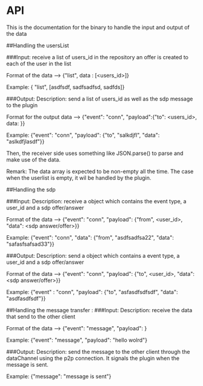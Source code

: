 # API
This is the documentation for the binary to handle the input and output of the data

##Handling the usersList

###Input:
 receive a list of users_id in the repository
 an offer is created to each of the user in the list

 Format of the data --> {"list", data : [<users_id>]}

 Example: { "list", [asdfsdf, sadfsadfsd, sadfds]}

 ###Output:
  Description:
  send a list of users_id as well as the sdp message to the plugin

  Format for the output data --> {"event": "conn", "payload":{"to": <users_id>, data: <sdp message>}}

  Example: {"event": "conn", "payload": {"to", "salkdjfl", "data": "aslkdfjlasdf"}}

  Then, the receiver side uses something like JSON.parse() to parse and make use of the data.

  Remark: The data array is expected to be non-empty all the time. The case when the userlist is empty, it wil be handled by the plugin.


##Handling the sdp

###Input:
 Description:
 receive a object which contains the event type, a user_id and a sdp offer/answer

 Format of the data --> {"event": "conn", "payload": {"from", <user_id>, "data": <sdp answer/offer>}}

 Example: {"event": "conn", "data": {"from", "asdfsadfsa22", "data": "safasfsafsad33"}}

###Output:
 Description:
 send a object which contains a event type, a user_id and a sdp offer/answer

 Format of the data --> {"event": "conn", "payload": {"to", <user_id>, "data": <sdp answer/offer>}}

 Example: {"event" : "conn", "payload": {"to", "asfasdfsdfsdf", "data": "asdfasdfsdf"}}


##Handling the message transfer :
###Input:
 Description:
 receive the data that send to the other client

 Format of the data --> {"event": "message", "payload": <message>}

 Example: {"event": "message", "payload": "hello wolrd"}

###Output:
 Description:
 send the message to the other client through the dataChannel using the p2p connection. It signals the plugin when the
 message is sent.

 Example: {"message": "message is sent"}







